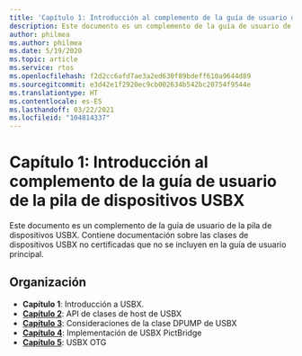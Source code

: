 ```yaml
---
title: 'Capítulo 1: Introducción al complemento de la guía de usuario de la pila de dispositivos USBX'
description: Este documento es un complemento de la guía de usuario de la pila de dispositivos USBX. Contiene documentación sobre las clases de dispositivos USBX no certificadas que no se incluyen en la guía de usuario principal.
author: philmea
ms.author: philmea
ms.date: 5/19/2020
ms.topic: article
ms.service: rtos
ms.openlocfilehash: f2d2cc6afd7ae3a2ed630f89bdeff610a9644d89
ms.sourcegitcommit: e3d42e1f2920ec9cb002634b542bc20754f9544e
ms.translationtype: HT
ms.contentlocale: es-ES
ms.lasthandoff: 03/22/2021
ms.locfileid: "104814337"
---
```

# <a name="chapter-1---introduction-to-the-usbx-device-stack-user-guide-supplement"></a>Capítulo 1: Introducción al complemento de la guía de usuario de la pila de dispositivos USBX

Este documento es un complemento de la guía de usuario de la pila de dispositivos USBX. Contiene documentación sobre las clases de dispositivos USBX no certificadas que no se incluyen en la guía de usuario principal.

## <a name="organization"></a>Organización

- **Capítulo 1**: Introducción a USBX.
- [**Capítulo 2**](usbx-device-stack-supplemental-2.md): API de clases de host de USBX
- [**Capítulo 3**](usbx-device-stack-supplemental-3.md): Consideraciones de la clase DPUMP de USBX
- [**Capítulo 4**](usbx-device-stack-supplemental-4.md): Implementación de USBX PictBridge
- [**Capítulo 5**](usbx-device-stack-supplemental-5.md): USBX OTG
